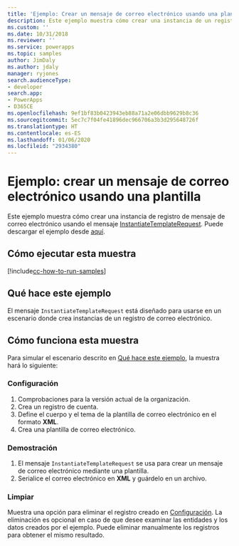 ```yaml
---
title: 'Ejemplo: Crear un mensaje de correo electrónico usando una plantilla (Common Data Service) | Microsoft Docs'
description: Este ejemplo muestra cómo crear una instancia de un registro de correo electrónico.
ms.custom: ''
ms.date: 10/31/2018
ms.reviewer: ''
ms.service: powerapps
ms.topic: samples
author: JimDaly
ms.author: jdaly
manager: ryjones
search.audienceType:
- developer
search.app:
- PowerApps
- D365CE
ms.openlocfilehash: 9ef1bf83b0423943eb88a71a2e06dbb9629b8c36
ms.sourcegitcommit: 5ec7c7f04fe41896dec966706a3b3d295648726f
ms.translationtype: HT
ms.contentlocale: es-ES
ms.lasthandoff: 01/06/2020
ms.locfileid: "2934380"
---
```

# <a name="sample-create-an-email-using-a-template"></a>Ejemplo: crear un mensaje de correo electrónico usando una plantilla

Este ejemplo muestra cómo crear una instancia de registro de mensaje de correo electrónico usando el mensaje [InstantiateTemplateRequest](https://docs.microsoft.com/dotnet/api/microsoft.crm.sdk.messages.instantiatetemplaterequest?view=dynamics-general-ce-9). Puede descargar el ejemplo desde [aquí](https://github.com/Microsoft/PowerApps-Samples/tree/master/cds/orgsvc/C%23/EmailTemplate). 

## <a name="how-to-run-this-sample"></a>Cómo ejecutar esta muestra

[!include[cc-how-to-run-samples](../../includes/cc-how-to-run-samples.md)]

## <a name="what-this-sample-does"></a>Qué hace este ejemplo

El mensaje `InstantiateTemplateRequest` está diseñado para usarse en un escenario donde crea instancias de un registro de correo electrónico.

## <a name="how-this-sample-works"></a>Cómo funciona esta muestra

Para simular el escenario descrito en [Qué hace este ejemplo](#what-this-sample-does), la muestra hará lo siguiente:

### <a name="setup"></a>Configuración

1. Comprobaciones para la versión actual de la organización.
1. Crea un registro de cuenta. 
2. Define el cuerpo y el tema de la plantilla de correo electrónico en el formato **XML**.
3. Crea una plantilla de correo electrónico.

### <a name="demonstrate"></a>Demostración

1. El mensaje `InstantiateTemplateRequest` se usa para crear un mensaje de correo electrónico mediante una plantilla. 
2. Serialice el correo electrónico en **XML** y guárdelo en un archivo.


### <a name="clean-up"></a>Limpiar

Muestra una opción para eliminar el registro creado en [Configuración](#setup). La eliminación es opcional en caso de que desee examinar las entidades y los datos creados por el ejemplo. Puede eliminar manualmente los registros para obtener el mismo resultado.
